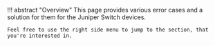 !!! abstract "Overview"
    This page provides various error cases and a solution for them for the Juniper Switch devices.

    Feel free to use the right side menu to jump to the section, that you're interested in.